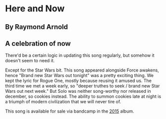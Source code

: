 #  Here and Now
## By Raymond Arnold
## A celebration of now

There'd be a certain logic in updating this song regularly, but
somehow it doesn't seem to need it.

Except for the Star Wars bit.  This song appeared alongside Force
awakens, hence "Brand new Star Wars out tonight" was a pretty exciting
thing.  We kept the lyric for Rogue One, mostly because reusing it
amused us.  The third time we met a week early, so "deeper truthes to
seek / brand new Star Wars out next week."  But Solo was neither
song-worthy nor released in december, so cookies instead.  The ability
to summon cookies late at night is a triumph of modern civilization
that we will never tire of. 

This song is available for sale via bandcamp in the [2015](https://humanistculture.bandcamp.com/album/solstice-2015) album.
